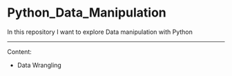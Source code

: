# Python_Data_Manipulation
In this repository I want to explore Data manipulation with Python

---

Content:

* Data Wrangling
